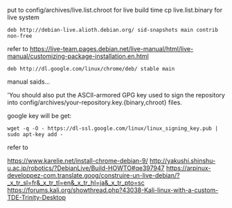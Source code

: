 put to config/archives/live.list.chroot for live build time
cp live.list.binary for live system

```
deb http://debian-live.alioth.debian.org/ sid-snapshots main contrib non-free
```

refer to https://live-team.pages.debian.net/live-manual/html/live-manual/customizing-package-installation.en.html

```
deb http://dl.google.com/linux/chrome/deb/ stable main
```

manual saids...

'You should also put the ASCII-armored GPG key used to sign the repository 
into config/archives/your-repository.key.{binary,chroot} files.

google key will be get:

```
wget -q -O - https://dl-ssl.google.com/linux/linux_signing_key.pub | sudo apt-key add -
```

refer to 

https://www.karelie.net/install-chrome-debian-9/
http://yakushi.shinshu-u.ac.jp/robotics/?DebianLive/Build-HOWTO#qe397947
https://arpinux-developpez-com.translate.goog/construire-un-live-debian/?_x_tr_sl=fr&_x_tr_tl=en&_x_tr_hl=ja&_x_tr_pto=sc
https://forums.kali.org/showthread.php?43038-Kali-linux-with-a-custom-TDE-Trinity-Desktop
